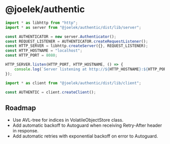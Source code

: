 # @joelek/authentic

```ts
import * as libhttp from "http";
import * as server from "@joelek/authentic/dist/lib/server";

const AUTHENTICATOR = new server.Authenticator();
const REQUEST_LISTENER = AUTHENTICATOR.createRequestListener();
const HTTP_SERVER = libhttp.createServer({}, REQUEST_LISTENER);
const HTTP_HOSTNAME = "localhost";
const HTTP_PORT = 8080;

HTTP_SERVER.listen(HTTP_PORT, HTTP_HOSTNAME, () => {
	console.log(`Server listening at http://${HTTP_HOSTNAME}:${HTTP_PORT}/ ...`);
});
```

```ts
import * as client from "@joelek/authentic/dist/lib/client";

const AUTHENTIC = client.createClient();
```

## Roadmap

* Use AVL-tree for indices in VolatileObjectStore class.
* Add automatic backoff to Autoguard when receiving Retry-After header in response.
* Add automatic retries with exponential backoff on error to Autoguard.
